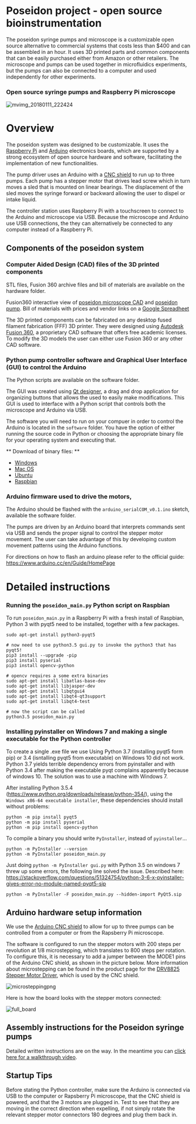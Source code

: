 # Poseidon project - open source bioinstrumentation

The poseidon syringe pumps and microscope is a customizable open source alternative to commercial systems that costs less than $400 and can be assembled in an hour. It uses 3D printed parts and common components that can be easily purchased either from Amazon or other retailers. The microscope and pumps can be used together in microfluidics experiments, but the pumps can also be connected to a computer and used independently for other experiments.


### Open source syringe pumps and Raspberry Pi microscope
![mvimg_20180111_222424](https://user-images.githubusercontent.com/12504176/34991157-69e99c68-fa7d-11e7-8a77-660660820391.jpg)

# Overview

The poseidon system was designed to be customizable. It uses the [Raspberry Pi](https://www.raspberrypi.org/)  and [Arduino](https://www.arduino.cc/) electronics boards, which are supported by a strong ecosystem of open source hardware and software, facilitating the implementation of new functionalities.

The pump driver uses an Arduino with a [CNC shield](https://blog.protoneer.co.nz/arduino-cnc-shield/) to run up to three pumps. Each pump has a stepper motor that drives lead screw which in turn moves a sled that is mounted on linear bearings. The displacement of the sled moves the syringe forward or backward allowing the user to dispel or intake liquid.

The controller station uses Raspberry Pi with a touchscreen to connect to the Arduino and microscope via USB. Because the microscope and Arduino use USB connections, the they can alternatively be connected to any computer instead of a Raspberry Pi. 

## Components of the poseidon system

### Computer Aided Design (CAD) files of the 3D printed components
STL files, Fusion 360 archive files and bill of materials are available on the hardware folder.

Fusion360 interactive view of [poseidon microscope CAD](http://a360.co/2krZoEk) and [poseidon pump](https://a360.co/2Ph19kC).
Bill of materials with prices and vendor links on a [Google Spreadheet](https://docs.google.com/spreadsheets/d/e/2PACX-1vSvQ-_a3mc86q8SK5kn30WIgRPjqy6SA3FfCof95V2DZ1-tXybiHstTbmEUGz1TtDjSifnlR6G8LoQv/pubhtml)

The 3D printed components can be fabricated on any desktop fused filament fabrication (FFF) 3D printer. They were designed using [Autodesk Fusion 360](http://autodesk.com/fusion360), a proprietary CAD software that offers free academic licenses. To modify the 3D models the user can either use Fusion 360 or any other CAD software. 


### Python pump controller software and Graphical User Interface (GUI) to control the Arduino

The Python scripts are available on the software folder.

The GUI was created using [Qt designer](http://doc.qt.io/qt-5/qtdesigner-manual.html), a drag and drop application for organizing buttons that allows the used to easily make modifications. This GUI is used to interface with a Python script that controls both the microscope and Arduino via USB. 

The software you will need to run on your compuer in order to control the Arduino is located in the `software` folder. You have the option of either running the source code in Python or choosing the appropriate binary file for your operating system and executing that.

** Download of binary files: **
- [Windows](link) 
- [Mac OS](link)
- [Ubuntu](link)
- [Raspbian](link)

### Arduino firmware used to drive the motors, 
The Arduino should be flashed with the `arduino_serialCOM_v0.1.ino` sketch, available the software folder.

The pumps are driven by an Arduino board that interprets commands sent via USB and sends the proper signal to control the stepper motor movement. The user can take advantage of this by developing custom movement patterns using the Arduino functions.

For directions on how to flash an arduino please refer to the official guide: https://www.arduino.cc/en/Guide/HomePage

# Detailed instructions

### Running the `poseidon_main.py` Python script on Raspbian

To run `poseidon_main.py` in a Raspberry Pi with a fresh install of Raspbian, Python 3 with pyqt5 need to be installed, together with a few packages.
```
sudo apt-get install python3-pyqt5

# now need to use python3.5 gui.py to invoke the python3 that has pyqt5!
pip3 install --upgrade -pip
pip3 install pyserial
pip3 install opencv-python

# opencv requires a some extra binaries 
sudo apt-get install libatlas-base-dev
sudo apt-get install libjasper-dev
sudo apt-get install libqtgui4
sudo apt-get install libqt4-qt3support
sudo apt-get install libqt4-test

# now the script can be called
python3.5 poseidon_main.py
```

### Installing pyinstaller on Windows 7 and making a single executable for the Python controller

To create a single .exe file we use 
Using Python 3.7 (installing pyqt5 form pip) or 3.4 (isntalling pyqt5 from executable) on Windows 10 did not work. 
Python 3.7 yields terrible dependency errors from pyinstaller and with Python 3.4 after making the executable pyqt complains apparently because of windows 10. The solution was to use a machine with Windows 7. 

After installing Python 3.5.4 (https://www.python.org/downloads/release/python-354/), using the `Windows x86-64 executable installer`, these dependencies should install without problems:
```
python -m pip install pyqt5
python -m pip install pyserial
python -m pip install opencv-python
```
To compile a binary you should write `PyInstaller`, instead of `pyinstaller`...
```
python -m PyInstaller --version
python -m PyInstaller poseidon_main.py
```
Just doing `python -m PyInstaller gui.py` with Python 3.5 on windows 7 threw up some errors, the following line solved the issue.
Described here: https://stackoverflow.com/questions/51324754/python-3-6-x-pyinstaller-gives-error-no-module-named-pyqt5-sip
```
python -m PyInstaller -F poseidon_main.py --hidden-import PyQt5.sip
```


## Arduino hardware setup information

We use the [Arduino CNC shield](http://wiki.keyestudio.com/index.php/Ks0095_Arduino_CNC_Kit_/_CNC_Shield_V3.0_%2Bkeyestudio_Uno_R3%2B4pcs_a4988_Driver_/_GRBL_Compatible)
to allow for up to three pumps can be controlled from a computer or from the Rapsberry Pi microscope.

The software is configured to run the stepper motors with 200 steps per revolution at 1/8 microstepping, which translates to 800 steps per rotation. To configure this, it is necessary to add a jumper between the MODE1 pins of the Arduino CNC shield, as shown in the picture below. More information about microstepping can be found in the product page for the [DRV8825 Stepper Motor Driver](https://www.pololu.com/product/2133), which is used by the CNC shield. 

![microsteppingpng](https://user-images.githubusercontent.com/12504176/34992088-d2e04ca0-fa80-11e7-9dde-99b1894fbe5c.PNG)

Here is how the board looks with the stepper motors connected:

![full_board](https://user-images.githubusercontent.com/12504176/35099661-b8e55262-fc0d-11e7-86df-f2927111ce1a.PNG)



## Assembly instructions for the Poseidon syringe pumps

Detailed written instructions are on the way. In the meantime you can [click here for a walkthrough video](https://photos.app.goo.gl/xIplnxrbvsixwfU03).


## Startup Tips
Before stating the Python controller, make sure the Arduino is connected via USB to the computer or Rapsberry Pi microscope, that the CNC shield is powered, and that the 3 motors are plugged in. Test to see that they are moving in the correct direction when expelling, if not simply rotate the relevant stepper motor connectors 180 degrees and plug them back in.


